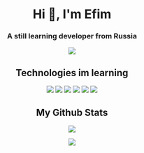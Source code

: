 <h1 align="center"> Hi 👋, I'm Efim </h1>
<h3 align="center"> A still learning developer from Russia </h3>

<p align="center">
<img src="https://img.shields.io/badge/Started%20coding%20in%3A-2017-9cf"/>
</p>

<h2 align="center"> Technologies im learning </h2>

<p align="center">
<img src="https://img.shields.io/badge/-Rust-black?logo=rust"/>
<img src="https://img.shields.io/badge/-JavaScript-black?logo=javascript"/>
<img src="https://img.shields.io/badge/-Python-black?logo=python"/>
<img src="https://img.shields.io/badge/-HTML5-E34F26?logo=html5&logoColor=white"/>
<img src="https://img.shields.io/badge/-CSS3-blue?logo=css3"/>
<img src="https://img.shields.io/badge/-NodeJS-black?logo=node.js"/>
</p>

<h2 align="center"> My Github Stats </h2>

<p align = "center">
 <img  src="https://github-readme-streak-stats.herokuapp.com/?user=Efimish&show_icons=true&locale=en&layout=compact&theme=radical&line_height=0" />
</p>

<p align = "center">
  <img src = "https://github-readme-stats.vercel.app/api/top-langs/?username=Efimish&hide=html,css,java,shaderlab,kotlin,hlsl&theme=radical">
</p>

<!---

<img src="https://img.shields.io/badge/-Java-E34A86?style=flat-square&logo=java"/>
<img src="https://img.shields.io/badge/-JavaScript-black?style=flat-square&logo=javascript"/>
<img src="https://img.shields.io/badge/-Python-black?style=flat-square&logo=Python"/>
<img src="https://img.shields.io/badge/-C++-00599C?style=flat-square&logo=c"/>
<img src="https://img.shields.io/badge/-HTML5-E34F26?style=flat-square&logo=html5&logoColor=white"/>
<img src="https://img.shields.io/badge/-CSS3-1572B6?style=flat-square&logo=css3"/>
<img src="https://img.shields.io/badge/-Nodejs-black?style=flat-square&logo=Node.js"/>

Efimish/Efimish is a ✨ special ✨ repository because its `README.md` (this file) appears on your GitHub profile.
You can click the Preview link to take a look at your changes.

- 👋 Hi, I’m @Efimish
- 👀 I’m interested in ...
- 🌱 I’m currently learning ...
- 💞️ I’m looking to collaborate on ...
- 📫 How to reach me ...

--->

